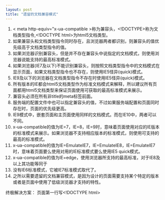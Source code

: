 ```yaml
---
layout: post
title: "遗留的文档兼容模式"
---
```



1. < meta http-equiv="x-ua-compatible >称为兼容头，<\!DOCTYPE>称为文档类型指令,<\!DOCTYPE html>为html5文档类型。
2. 如果兼容头和文档类型指令同时存在，且浏览器两者都识别，则兼容头的值优先级高于文档类型指令的值。
3. 如果浏览器识别兼容头，但是并不存在兼容头中说指定的文档模式，则使用浏览器说能支持的最高标准模式。
4. 如果浏览器(IE7及以下)不能识别兼容头，则按照文档类型指令中的文档模式在显示页面，如果文档类型指令也不存在，则使用IE5怪异(quick)模式。
5. IE9及以下的浏览器在文档类型指令不存在时使用IE5怪异(quick)模式。
6. 所有版本的IE都会html5文档类型作为标准文档模式来解释，所以建议所有页面都用html5文档类型来保证页面使用可获取的最高标准模式来展示。
7. 兼容头必须在所有非title的meta标签前面。
8. 服务端的配置文件中也可以指定兼容头的值，不过如果服务端配置和页面同时存在时，页面的优先级更高。
9. IE9模式中，嵌套页面和主页面使用同样的文档模式。而在IE10中，两者可以不同。
10. x-ua-compatible的值为IE=7，IE=8，IE=9时，意味着页面使用对应的IE版本的标准模式来展示。如果浏览器不支持相应版本的标准模式，则使用可支持的最高的标准模式。
11. x-ua-compatible的值为IE=EmulateIE7，IE=EmulateIE8，IE=EmulateIE7时，意味着页面要么使用对用的IE标准模式要么使用IE5 quick模式。
12. x-ua-compatible的值为IE=edge，使用浏览器所支持的最高标准，对于IE8及以上其功能等同于<!DOCTYPE html>
13. 没有IE6标准模式，它被IE7标准模式取代了。
14. 之所以需要遗留的文档兼容模式，是因为设计的页面需要支持某个特定的版本或者是页面中使用了低级浏览器才支持的特性。

终极解决方案： 页面第一行写<\!DOCTYPE html\>


